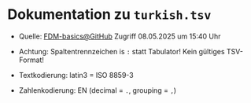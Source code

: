 # Dokumentation zu `turkish.tsv`

- Quelle: [FDM-basics@GitHub](https://raw.githubusercontent.com/Dr-Eberle-Zentrum/FDM-basics/main/instructors/data/turkish.tsv) Zugriff 08.05.2025 um 15:40 Uhr

- Achtung: Spaltentrennzeichen is `:` statt Tabulator! Kein gültiges TSV-Format!

- Textkodierung: latin3 = ISO 8859-3

- Zahlenkodierung: EN (decimal = `.`, grouping = `,`)


